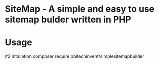 # SiteMap - A simple and easy to use sitemap bulder written in PHP

# Usage
  #2 Intallation
  composer require obitechinvent/simplesitemapbuilder
 
